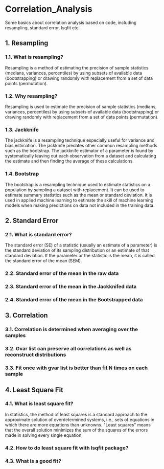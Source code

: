 # Correlation_Analysis
Some basics about correlation analysis based on code, including resampling, standard error, lsqfit etc.

## 1. Resampling

### 1.1. What is resampling?

Resampling is a method of estimating the precision of sample statistics (medians, variances, percentiles) by using subsets of available data (bootstrapping) or drawing randomly with replacement from a set of data points (permutation).

### 1.2. Why resampling?

Resampling is used to estimate the precision of sample statistics (medians, variances, percentiles) by using subsets of available data (bootstrapping) or drawing randomly with replacement from a set of data points (permutation).

### 1.3. Jackknife

The jackknife is a resampling technique especially useful for variance and bias estimation. The jackknife predates other common resampling methods such as the bootstrap. The jackknife estimator of a parameter is found by systematically leaving out each observation from a dataset and calculating the estimate and then finding the average of these calculations. 

### 1.4. Bootstrap

The bootstrap is a resampling technique used to estimate statistics on a population by sampling a dataset with replacement. It can be used to estimate summary statistics such as the mean or standard deviation. It is used in applied machine learning to estimate the skill of machine learning models when making predictions on data not included in the training data.


## 2. Standard Error

### 2.1. What is standard error?

The standard error (SE) of a statistic (usually an estimate of a parameter) is the standard deviation of its sampling distribution or an estimate of that standard deviation. If the parameter or the statistic is the mean, it is called the standard error of the mean (SEM).

### 2.2. Standard error of the mean in the raw data

### 2.3. Standard error of the mean in the Jackknifed data

### 2.4. Standard error of the mean in the Bootstrapped data


## 3. Correlation

### 3.1. Correlation is determined when averaging over the samples

### 3.2. Gvar list can preserve all correlations as well as reconstruct distributions

### 3.3. Fit once with gvar list is better than fit N times on each sample


## 4. Least Square Fit

### 4.1. What is least square fit?

In statistics, the method of least squares is a standard approach to the approximate solution of overdetermined systems, i.e., sets of equations in which there are more equations than unknowns. "Least squares" means that the overall solution minimizes the sum of the squares of the errors made in solving every single equation.

### 4.2. How to do least square fit with lsqfit package?

### 4.3. What is a good fit?



